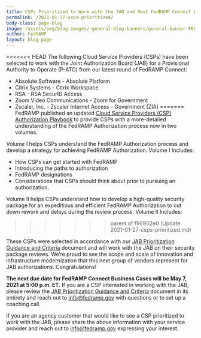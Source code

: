 ```yaml
---
title: CSPs Prioritized to Work with the JAB and Next FedRAMP Connect Due Date
permalink: /2021-01-27-csps-prioritized/
body-class: page-blog
image: /assets/img/blog-images/-general-blog-banners/general-banner-FRConnect.png
author: FedRAMP
layout: blog-page
---
```

<<<<<<< HEAD
The following Cloud Service Providers (CSPs) have been selected to work with the Joint Authorization Board (JAB) for a Provisional Authority to Operate (P-ATO) from our latest round of FedRAMP Connect:

- Absolute Software - Absolute Platform
- Citrix Systems - Citrix Workspace
- RSA - RSA SecurID Access
- Zoom Video Communications - Zoom for Government
- Zscaler, Inc. - Zscaler Internet Access - Government (ZIA)
=======
FedRAMP published an updated <a href="https://www.fedramp.gov/assets/resources/documents/CSP_Authorization_Playbook_Getting_Started_with_FedRAMP.pdf">Cloud Service Providers (CSP) Authorization Playbook</a>  to provide CSPs with a more-detailed understanding of the FedRAMP Authorization process now in two volumes. 
 
Volume I helps CSPs understand the FedRAMP Authorization process and develop a strategy for achieving FedRAMP Authorization. Volume I Includes:  

- How CSPs can get started with FedRAMP
- Introducing the paths to authorization
- FedRAMP designations
- Considerations that CSPs should think about prior to pursuing an authorization. 
 
Volume II helps CSPs understand how to develop a high-quality security package for an expeditious and efficient FedRAMP Authorization to cut down rework and delays during the review process. Volume II Includes:   
>>>>>>> parent of f96902e0 (Update 2021-01-27-csps-prioritized.md)

These CSPs were selected in accordance with our <a href="https://www.fedramp.gov/assets/resources/documents/CSP_JAB_P-ATO_Prioritization_Criteria_and_Guidance.pdf">JAB Prioritization Guidance and Criteria</a> document and will work with the JAB on their security package reviews. We’re proud to see the scope and scale of innovation and infrastructure modernization that this next group of vendors represent for JAB authorizations. Congratulations!

**The next due date for FedRAMP Connect Business Cases will be May 7, 2021 at 5:00 p.m. ET.** If you are a CSP interested in working with the JAB, please review the <a href="https://www.fedramp.gov/assets/resources/documents/CSP_JAB_P-ATO_Prioritization_Criteria_and_Guidance.pdf">JAB Prioritization Guidance and Criteria</a> document in its entirety and reach out to <a href="mailto:info@fedramp.gov">info@fedramp.gov</a> with questions or to set up a coaching call.

If you are an agency customer that would like to see a CSP prioritized to work with the JAB, please share the above information with your service provider and reach out to <a href="mailto:info@fedramp.gov">info@fedramp.gov</a> expressing your interest. 
